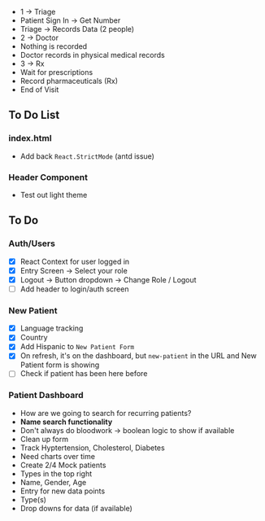 - 1 -> Triage
- Patient Sign In -> Get Number
- Triage -> Records Data (2 people)
- 2 -> Doctor
- Nothing is recorded
- Doctor records in physical medical records
- 3 -> Rx
- Wait for prescriptions
- Record pharmaceuticals (Rx)
- End of Visit

## To Do List

### index.html

- Add back `React.StrictMode` (antd issue)

### Header Component

- Test out light theme

## To Do

### Auth/Users

- [x] React Context for user logged in
- [x] Entry Screen -> Select your role
- [x] Logout -> Button dropdown -> Change Role / Logout
- [ ] Add header to login/auth screen

### New Patient

- [x] Language tracking
- [x] Country
- [x] Add Hispanic to `New Patient Form`
- [x] On refresh, it's on the dashboard, but `new-patient` in the URL and New Patient form is showing
- [ ] Check if patient has been here before

### Patient Dashboard

- How are we going to search for recurring patients?
- **Name search functionality**
- Don't always do bloodwork -> boolean logic to show if available
- Clean up form
- Track Hyptertension, Cholesterol, Diabetes
- Need charts over time
- Create 2/4 Mock patients
- Types in the top right
- Name, Gender, Age
- Entry for new data points
- Type(s)
- Drop downs for data (if available)

